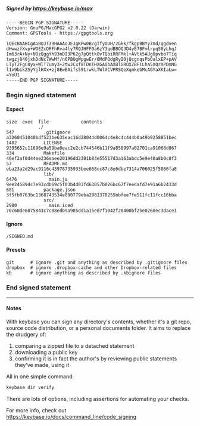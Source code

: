 ##### Signed by https://keybase.io/max
```
-----BEGIN PGP SIGNATURE-----
Version: GnuPG/MacGPG2 v2.0.22 (Darwin)
Comment: GPGTools - https://gpgtools.org

iQEcBAABCgAGBQJT39HAAAoJEJgKPw0B/gTfyDUH/2Gkk/fkgpBBYy7md/qgdven
dHwwzfXvp+WOEZcDRFhRva4ly7RQJHFF0a6zY3qdBBOQ3D4yE7BFmlrpqS8yLhqJ
Im63rA+Ny+NOzQggYh93nDI3P62g7pQttk8vTQbiRRFMkl+AVtk5AUg0pvbo7Tiq
twgzj840jxhDdNc7WwMf/n6PBOgWpgwEr/0MdPQdgRyI0jQcgnqsPbOalxEP+pAV
LTyT2FgC0yx+WlT7umy3+2twJCxf8TDnTHXGAQbAXBlGROXZBFiLha5XQrXPDmNG
l1v9bikZSyYjlHXx+zj8EwEAifs591rwkLTWlXCVPRSQeXqmkebMcAGYaXKIaLw=
=YoU1
-----END PGP SIGNATURE-----

```

<!-- END SIGNATURES -->

### Begin signed statement 

#### Expect

```
size  exec  file            contents                                                        
            ./                                                                              
547           .gitignore    a3260451040bdf523be635eac16d28044d0064c4e8c4c444b0a49b9258851bec
1482          LICENSE       9395652c11696e9a59ba0eac2e2cb744546b11f9a858997a02701ca91068d867
334           Makefile      46ef2af0d44ee236eaee20196dd2301b83e55517d3a163abdc5e9e40a8b0c0f3
57            README.md     eba23a2d29ac9116c43978735933bee668cc87c8e6dbe7314a706025f5086fa8
              lib/                                                                          
6476            main.js     9ee24589dc7e93cdb69c5f03b4d03fd63057b026bc67f7eedafd7e91a6b2433d
681           package.json  3f5fb0763bc1368743534e890779eba2981370255bbfee7fe511fc11fcc16bba
              src/                                                                          
2980            main.iced   70c60de6075843c7c08edb9a985dd1a15e07f1042f20400bf25e0260ec3dace1
```

#### Ignore

```
/SIGNED.md
```

#### Presets

```
git      # ignore .git and anything as described by .gitignore files
dropbox  # ignore .dropbox-cache and other Dropbox-related files    
kb       # ignore anything as described by .kbignore files          
```

<!-- summarize version = 0.0.9 -->

### End signed statement

<hr>

#### Notes

With keybase you can sign any directory's contents, whether it's a git repo,
source code distribution, or a personal documents folder. It aims to replace the drudgery of:

  1. comparing a zipped file to a detached statement
  2. downloading a public key
  3. confirming it is in fact the author's by reviewing public statements they've made, using it

All in one simple command:

```bash
keybase dir verify
```

There are lots of options, including assertions for automating your checks.

For more info, check out https://keybase.io/docs/command_line/code_signing